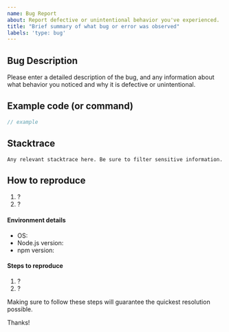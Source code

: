 ```yaml
---
name: Bug Report
about: Report defective or unintentional behavior you've experienced.
title: "Brief summary of what bug or error was observed"
labels: 'type: bug'
---
```


<!--

Thanks for stopping by to let us know something could be better!

Please run down the following list and make sure you've tried the usual "quick fixes":

  - Search the issues already opened: https://github.com/GoogleCloudPlatform/cloud-sql-nodejs-connector/issues
  - Check for answers on StackOverflow: https://stackoverflow.com/questions/tagged/google-cloud-sql

If you are still having issues, please include as much information as possible:

-->

## Bug Description

Please enter a detailed description of the bug, and any information about what
behavior you noticed and why it is defective or unintentional.

## Example code (or command)

```js
// example
```

## Stacktrace

```
Any relevant stacktrace here. Be sure to filter sensitive information.
```

## How to reproduce

  1. ?
  2. ?

#### Environment details

  - OS:
  - Node.js version:
  - npm version:

#### Steps to reproduce

  1. ?
  2. ?

Making sure to follow these steps will guarantee the quickest resolution possible.

Thanks!
